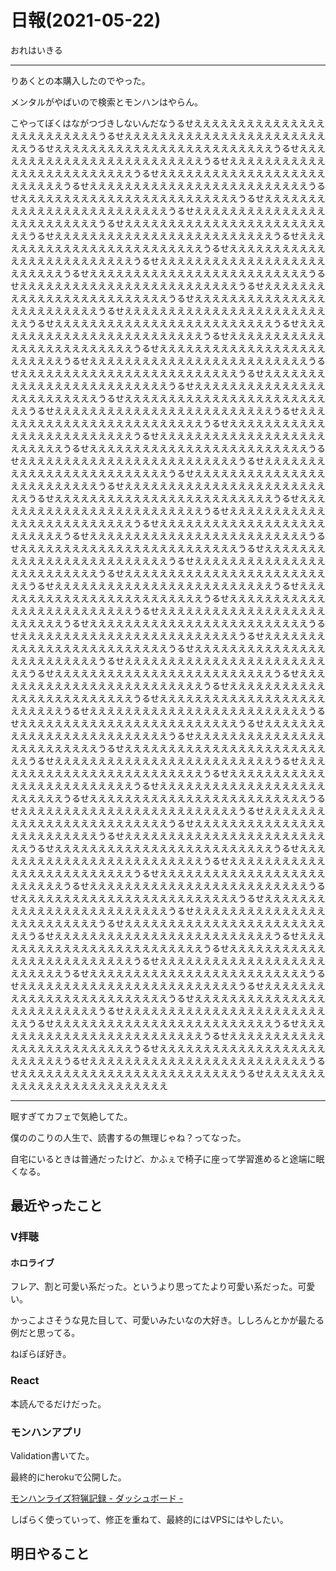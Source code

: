 # 日報(2021-05-22)

おれはいきる

----

りあくとの本購入したのでやった。

メンタルがやばいので検索とモンハンはやらん。

こやってぼくはながつづきしないんだなうるせえええええええええええええええええええええええええうるせえええええええええええええええええええええええええうるせえええええええええええええええええええええええええうるせえええええええええええええええええええええええええうるせえええええええええええええええええええええええええうるせえええええええええええええええええええええええええうるせえええええええええええええええええええええええええうるせえええええええええええええええええええええええええうるせえええええええええええええええええええええええええうるせえええええええええええええええええええええええええうるせえええええええええええええええええええええええええうるせえええええええええええええええええええええええええうるせえええええええええええええええええええええええええうるせえええええええええええええええええええええええええうるせえええええええええええええええええええええええええうるせえええええええええええええええええええええええええうるせえええええええええええええええええええええええええうるせえええええええええええええええええええええええええうるせえええええええええええええええええええええええええうるせえええええええええええええええええええええええええうるせえええええええええええええええええええええええええうるせえええええええええええええええええええええええええうるせえええええええええええええええええええええええええうるせえええええええええええええええええええええええええうるせえええええええええええええええええええええええええうるせえええええええええええええええええええええええええうるせえええええええええええええええええええええええええうるせえええええええええええええええええええええええええうるせえええええええええええええええええええええええええうるせえええええええええええええええええええええええええうるせえええええええええええええええええええええええええうるせえええええええええええええええええええええええええうるせえええええええええええええええええええええええええうるせえええええええええええええええええええええええええうるせえええええええええええええええええええええええええうるせえええええええええええええええええええええええええうるせえええええええええええええええええええええええええうるせえええええええええええええええええええええええええうるせえええええええええええええええええええええええええうるせえええええええええええええええええええええええええうるせえええええええええええええええええええええええええうるせえええええええええええええええええええええええええうるせえええええええええええええええええええええええええうるせえええええええええええええええええええええええええうるせえええええええええええええええええええええええええうるせえええええええええええええええええええええええええうるせえええええええええええええええええええええええええうるせえええええええええええええええええええええええええうるせえええええええええええええええええええええええええうるせえええええええええええええええええええええええええうるせえええええええええええええええええええええええええうるせえええええええええええええええええええええええええうるせえええええええええええええええええええええええええうるせえええええええええええええええええええええええええうるせえええええええええええええええええええええええええうるせえええええええええええええええええええええええええうるせえええええええええええええええええええええええええうるせえええええええええええええええええええええええええうるせえええええええええええええええええええええええええうるせえええええええええええええええええええええええええうるせえええええええええええええええええええええええええうるせえええええええええええええええええええええええええうるせえええええええええええええええええええええええええうるせえええええええええええええええええええええええええうるせえええええええええええええええええええええええええうるせえええええええええええええええええええええええええうるせえええええええええええええええええええええええええうるせえええええええええええええええええええええええええうるせえええええええええええええええええええええええええうるせえええええええええええええええええええええええええうるせえええええええええええええええええええええええええうるせえええええええええええええええええええええええええうるせえええええええええええええええええええええええええうるせえええええええええええええええええええええええええうるせえええええええええええええええええええええええええうるせえええええええええええええええええええええええええうるせえええええええええええええええええええええええええうるせえええええええええええええええええええええええええうるせえええええええええええええええええええええええええうるせえええええええええええええええええええええええええうるせえええええええええええええええええええええええええうるせえええええええええええええええええええええええええうるせえええええええええええええええええええええええええうるせえええええええええええええええええええええええええうるせえええええええええええええええええええええええええうるせえええええええええええええええええええええええええうるせえええええええええええええええええええええええええうるせえええええええええええええええええええええええええうるせえええええええええええええええええええええええええうるせえええええええええええええええええええええええええうるせえええええええええええええええええええええええええうるせえええええええええええええええええええええええええうるせえええええええええええええええええええええええええうるせえええええええええええええええええええええええええうるせえええええええええええええええええええええええええうるせえええええええええええええええええええええええええうるせえええええええええええええええええええええええええうるせえええええええええええええええええええええええええうるせえええええええええええええええええええええええええ

----

眠すぎてカフェで気絶してた。

僕ののこりの人生で、読書するの無理じゃね？ってなった。

自宅にいるときは普通だったけど、かふぇで椅子に座って学習進めると途端に眠くなる。

## 最近やったこと

### V拝聴

#### ホロライブ

フレア、割と可愛い系だった。というより思ってたより可愛い系だった。可愛い。

かっこよさそうな見た目して、可愛いみたいなの大好き。ししろんとかが最たる例だと思ってる。

ねぽらぼ好き。

### React

本読んでるだけだった。

### モンハンアプリ

Validation書いてた。

最終的にherokuで公開した。

[モンハンライズ狩猟記録 - ダッシュボード -](https://damp-brook-78518.herokuapp.com/)

しばらく使っていって、修正を重ねて、最終的にはVPSにはやしたい。

## 明日やること
